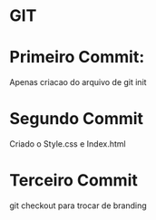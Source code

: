 # GIT

# Primeiro Commit:
Apenas criacao do arquivo de git init

# Segundo Commit
Criado o Style.css e Index.html

# Terceiro Commit
git checkout para trocar de branding